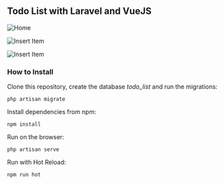 ## Todo List with Laravel and VueJS
![Home](https://github.com/jgbotelho3/todo-list/blob/main/public/images/todolist.png?raw=true)

![Insert Item](https://github.com/jgbotelho3/todo-list/blob/main/public/images/secondItem.png?raw=true)

![Insert Item](https://github.com/jgbotelho3/todo-list/blob/main/public/images/todolistItem.png?raw=true)

### How to Install

Clone this repository, create the database *todo_list* and run the migrations:

```
php artisan migrate
```

Install dependencies from npm:

```
npm install
```

Run on the browser:
```
php artisan serve
```

Run with Hot Reload:

```
npm run hot
```
